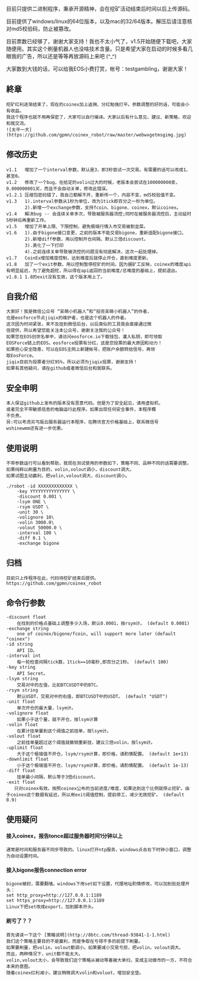 目前只提供二进制程序，秉承开源精神，会在挖矿活动结束后时间以后上传源码。

目前提供了windows/linux的64位版本，以及mac的32/64版本。解压后请注意核对md5校验码，防止被篡改。  

目前票数已经够了，谢谢大家支持！我也不太小气了，v1.5开始随便下载吧，大家随便用。其实这个刷量机器人也没啥技术含量。只是希望大家在启动的时候多看几眼我的广告，所以还是等等再放源码上来吧 (^_^)

大家数到大钱的话，可以给我EOS小费打赏，帐号：testgambling，谢谢大家！

## 終章  
	挖矿红利逐渐结束了，现在的coinex加上返佣、分红勉强打平。参数调整的好的话，可能会小有收益。  
	我这个程序也就不用再保密了，大家可以自行编译。大家以后有什么意见、建议、新策略，欢迎和我交流。
	![太平一犬](https://github.com/gpmn/coinex_robot/raw/master/webwxgetmsgimg.jpg)
	
## 修改历史  

	v1.1   增加了一个interval参数，默认是3，即3秒尝试一次交易。有需要的话可以改成1，甚至0。  
	v1.2   修改了一个bug，在给定的volin过大的时候，老版本会尝试在100000000卖，0.000000001买，而且不会自动关单，修改此错误。 
	v1.2.1 压缩包密码错了，我自己都解不开，重新传一个，内容不变，md5校验值不变。
	v1.3   1).interval参数从1秒为单位，改为1tick即百分之一秒为单位。
	       2).新增一个exchange参数，支持fcoin、bigone、coinex，默认coinex。  
	v1.4   解决bug -- 会连续关单多次，导致被服务器流控;同时在被服务器流控后，主动延时5秒钟后再重新工作。
	v1.5   增加了开单上限、下限控制，避免极端行情入市交易被割韭菜。  
	v1.6   1).由于bigone接口变更，之前的版本不能交易bigone，重新适配bigone接口。  
	       2).新增diff参数，用以控制开仓间隔，默认三倍discount。  
	       3).美化了一下打印  
	       4).之前连续关单导致被流控的问题没有彻底解决，这次一起处理掉。  
	v1.7   CoinEx增加难度控制，达到难度后就停止开仓，直到难度更新。
	v1.8   加了一个exit参数，用以控制暂停挖矿的时间。因为据矿工反映，coinex的难度api有明显延迟，为了避免超挖，所以得在api返回的当前难度/总难度的基础上，提前退出。
	v1.8.1 1.8的exit没有生效，这个版本用上了。

## 自我介绍  

	大家好！我是微信公众号 “呆萌小机器人”和“投资呆萌小机器人”的作者，  
	也是eosforce节点jiqix的维护者，也是这个机器人的作者。  
	这次因为时间紧张，来不及挂到微信后台，以后类似的工具我会直接通过微
	信提供，所以希望您能关注本公众号，谢谢关注我的公众号！  
	如果您在EOS创世名单中，请访问eosforce.io下载钱包，灌入私钥，即可领取
	EOSForce链上的EOS。eosforce投票有分红，这是您投票的最大原因和动力！
	如果担心安全隐患，可以在EOS主网上新建帐号，把账户余额转给信号，再领
	取EosForce。  
	jiqix目前为投票者分红95%，所以必须为jiqix投票，谢谢支持！  
	如果有其他疑问，请在github或者微信后台和我联系。  
	
## 安全申明  

	本人保证github上发布的版本没有恶意代码。但是为了安全起见，请用虚拟机，
	或者完全不带敏感信息的电脑运行此程序。如果出现任何安全事件，本程序概
	不负责。  
	另:可以考虑买丐版云服务器运行本程序，在腾讯官方价格基础上，联系微信号
	wshinewmm还有进一步优惠。  
	
## 使用说明  

    不带参数运行可以看到帮助，我现在测试使用的参数如下，策略不同、品种不同的话需要调整。  
    如果纯粹以刷量为目的，volin,volout调小，discount调大。  
    如果试图主动赢利，把volin,volout调大，discount调小。  
    
    ./robot -id XXXXXXXXXXXXX \
        -key YYYYYYYYYYYYYYY \
        -discount 0.001 \
        -lsym ONE \
        -rsym USDT \
        -unit 30 \
        -volignore 10\
        -volin 3000.0\
        -volout 50000.0 \
        -interval 100 \
        -diff 0.1 \
        -exchange bigone

   
## 归档  

    目前只上传程序在此，代码待挖矿结束后提供。  
    https://github.com/gpmn/coinex_robot  
    
## 命令行参数  

    -discount float    
        在找到的价格点基础上调整多少入场，默认0.0001，按rsym计。 (default 0.0001)  
    -exchange string  
        one of coinex/bigone/fcoin, will support more later (default "coinex")  
    -id string  
        API ID。  
    -interval int  
        每一轮检查间隔tick数，1tick==10毫秒,即百分之1秒。 (default 100)    
    -key string  
        API Secret。  
    -lsym string  
        交易对中的左值，比如BTCUSDT中的BTC。  
    -rsym string  
        默认USDT，交易对中的右值，即BTCUSDT中的USDT。 (default "USDT")  
    -unit float  
        单次开仓的最大量，lsym计。  
    -volignore float  
        如果小于这个量，就不开仓，按lsym计算  
    -volin float  
        在累计挂单量到这个阈值之前挂单，按lsym计。  
    -volout float  
        之前挂单量超过这个阈值就撤销重新挂，建议三倍volin，按lsym计。  
    -uplimit float
        大于这个极端值不开仓，lsym/rsym计算，即价格，请酌情配置。 (default 1e+13)
    -downlimit float
        小于这个极端值不开仓，lsym/rsym计算，即价格，请酌情配置。 (default 1e-13)
    -diff float
        挂单最小间隔，默认等于3倍discount。  
    -exit float
       只对coinex有效。按照coinex公布的当前进度/难度，如果达到这个比例就停止挖矿。由于coinex这个数据有延迟，所以用exit阈值控制，提前停工，减少无效挖矿。 (default 0.9)


## 使用疑问  

#### 接入coinex，报告tonce超过服务器时间1分钟以上  
    通常是时间和服务器不同步导致的。linux打开ntp服务，windows点击右下时钟小窗口，调整为自动设置时间。  
    
 #### 接入bigone报告connection error  
    bigone被封，需要翻墙。windows下用set如下设置，代理地址酌情修改，可以加到批处理开头：  
    set http_proxy=http://127.0.0.1:1189  
    set https_proxy=http://127.0.0.1:1189  
    Linux下把set改成export，加到脚本开头。  
    
 #### 刷亏了？？  
    首先请读一下这个 [策略说明](http://8btc.com/thread-93841-1-1.html)  
    我们这个策略主要目的不是赢利，而是争取在亏得不多的前提下刷量。  
    如果要刷量，把volin，volout都调小。如果要减小交易亏损，把volin，volout调大。  
    而且，两种情况下，unit都不能太大。  
    volin,volout太小，会导致我们这个策略从被动等着被大单扫，变成主动做市的一方，不符合本来的意图。  
    随着coinex红利减小，建议稍微调大volin和voluot，增加安全垫。  


